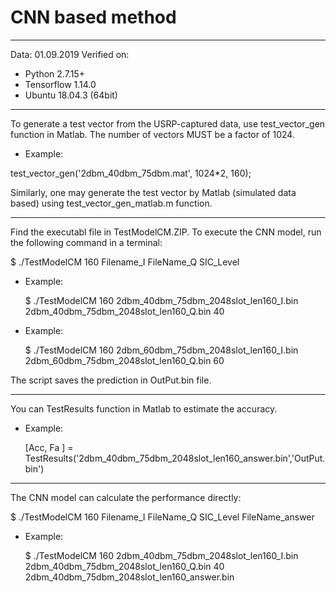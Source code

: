 # CNN based method

----------------------
Data: 01.09.2019
Verified on:

* Python 2.7.15+
* Tensorflow 1.14.0 
* Ubuntu 18.04.3 (64bit)
----------------------

To generate a test vector from the USRP-captured data, use test_vector_gen function in Matlab. 
The number of vectors MUST be a factor of 1024.
* Example:

test_vector_gen('2dbm_40dbm_75dbm.mat', 1024*2, 160);
			
Similarly, one may generate the test vector by Matlab (simulated data based) using test_vector_gen_matlab.m function.

---------------------

Find the executabl file in TestModelCM.ZIP. 
To execute the CNN model, run the following command in a terminal:

$ ./TestModelCM 160 Filename_I FileName_Q SIC_Level

* Example:

	$ ./TestModelCM 160 2dbm_40dbm_75dbm_2048slot_len160_I.bin 2dbm_40dbm_75dbm_2048slot_len160_Q.bin 40
		
* Example:

	$ ./TestModelCM 160 2dbm_60dbm_75dbm_2048slot_len160_I.bin 2dbm_60dbm_75dbm_2048slot_len160_Q.bin 60

The script saves the prediction in OutPut.bin file. 

-------------------

You can TestResults function in Matlab to estimate the accuracy.

* Example:

	[Acc, Fa ] = TestResults('2dbm_40dbm_75dbm_2048slot_len160_answer.bin','OutPut.bin')
			
-------------------

The CNN model can calculate the performance directly:

$ ./TestModelCM 160 Filename_I FileName_Q SIC_Level FileName_answer

* Example:

	$ ./TestModelCM 160 2dbm_40dbm_75dbm_2048slot_len160_I.bin 2dbm_40dbm_75dbm_2048slot_len160_Q.bin 40 2dbm_40dbm_75dbm_2048slot_len160_answer.bin



